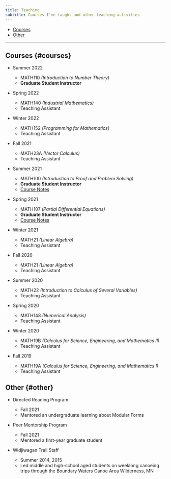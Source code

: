 ```yaml
---
title: Teaching
subtitle: Courses I've taught and other teaching activities
---
```


- [Courses](#courses)
- [Other](#other)

---

## Courses {#courses}

- Summer 2022    
  - MATH110 *(Introduction to Number Theory)*    
  - **Graduate Student Instructor**  
  
- Spring 2022    
  - MATH140 *(Industrial Mathematics)*    
  - Teaching Assistant
  
- Winter 2022
  - MATH152 *(Programming for Mathematics)*
  - Teaching Assistant
 
- Fall 2021
  - MATH23A *(Vector Calculus)*
  - Teaching Assistant
 
- Summer 2021
  - MATH100 *(Introduction to Proof and Problem Solving)*
  - **Graduate Student Instructor**
  - [Course Notes](redrot.github.io/assets/pdf/math100_notes.pdf)

- Spring 2021
  - MATH107 *(Partial Differential Equations)*
  - **Graduate Student Instructor**
  - [Course Notes](redrot.github.io/assets/pdf/pde_notes.pdf)

- Winter 2021
  - MATH21 *(Linear Algebra)*
  - Teaching Assistant

- Fall 2020
  - MATH21 *(Linear Algebra)*
  - Teaching Assistant
 
- Summer 2020
  - MATH22 *(Introduction to Calculus of Several Variables)*
  - Teaching Assistant
 
- Spring 2020
  - MATH148 *(Numerical Analysis)*
  - Teaching Assistant
 
- Winter 2020
  - MATH19B *(Calculus for Science, Engineering, and Mathematics II)*
  - Teaching Assistant

- Fall 2019 
  - MATH19A *(Calculus for Science, Engineering, and Mathematics I)*
  - Teaching Assistant
  
## Other {#other}

- Directed Reading Program
  - Fall 2021
  - Mentored an undergraduate learning about Modular Forms

- Peer Mentorship Program
  - Fall 2021
  - Mentored a first-year graduate student

- Widjiwagan Trail Staff
  - Summer 2014, 2015
  - Led middle and high-school aged students on weeklong canoeing trips through the Boundary Waters Canoe Area Wilderness, MN
